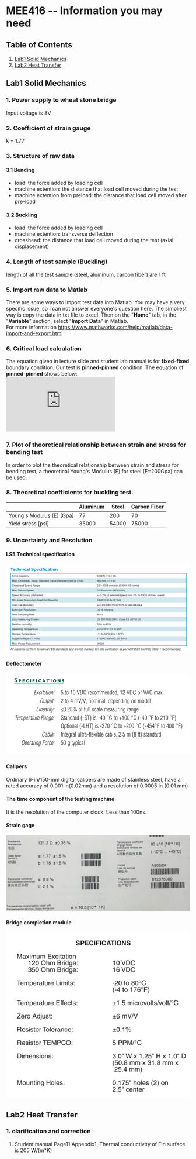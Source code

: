 # MEE416 -- Information you may need
## Table of Contents
1. [Lab1 Solid Mechanics](#lab1-solid-mechanics)
2. [Lab2 Heat Transfer](#lab2-heat-transfer)

## Lab1 Solid Mechanics
### 1. Power supply to wheat stone bridge
Input voltage is 8V 
### 2. Coefficient of strain gauge
k = 1.77
### 3. Structure of raw data
#### 3.1 Bending
- load: the force added by loading cell
- machine extention: the distance that load cell moved during the test
- machine extention from preload: the distance that load cell moved after pre-load
#### 3.2 Buckling
- load: the force added by loading cell
- machine extention: transverse deflection
- crosshead: the distance that load cell moved during the test (axial displacement)
### 4. Length of test sample (Buckling)
length of all the test sample (steel, aluminum, carbon fiber) are 1 ft
### 5. Import raw data to Matlab
There are some ways to import test data into Matlab. You may have a very specific issue, so I can not answer everyone's question here.
The simpliest way is copy the data in txt file to excel. Then on the "**Home**" tab, in the "**Variable**" section, select "**Import Data**" in Matlab.  
For more information https://www.mathworks.com/help/matlab/data-import-and-export.html
### 6. Critical load calculation
The equation given in lecture slide and student lab manual is for **fixed-fixed** boundary condition. Our test is **pinned-pinned** condition. The equation of **pinned-pinned** shows below:  
![](https://latex.codecogs.com/gif.latex?P_%7Bcr%7D%20%3D%20%5Cfrac%7B%5Cpi%5E2EI%7D%7BL%5E2%7D)

### 7. Plot of theoretical relationship between strain and stress for bending test
In order to plot the theoretical relationship between strain and stress for bending test, a theoretical Young's Modulus (E) for steel (E=200Gpa) can be used. 
### 8. Theoretical coefficients for buckling test.
|   |Aluminum|Steel|Carbon Fiber|
|---|---|---|---|
|Young's Modulus (E) [Gpa]|77|200|70|
|Yield stress [psi]|35000|54000|75000|
### 9. Uncertainty and Resolution
#### LS5 Technical specification
![LS5](https://github.com/leisyracuse/MEE416/blob/master/Technical%20Specification.png)
#### Deflectometer
![Deflectometer](https://github.com/leisyracuse/MEE416/blob/master/Deflectometer.png)
#### Calipers
Ordinary 6-in/150-mm digital calipers are made of stainless steel, have a rated accuracy of 0.001 in(0.02mm) and a resolution of 0.0005 in (0.01 mm)
#### The time component of the testing machine
It is the resolution of the computer clock. Less than 100ns.
#### Strain gage
![strain gage](https://github.com/leisyracuse/MEE416/blob/master/sg.jpeg)
#### Bridge completion module
![bridge completion module](https://github.com/leisyracuse/MEE416/blob/master/Bridge%20Completion%20Module.jpeg)

## Lab2 Heat Transfer
### 1. clarification and correction
1. Student manual Page11 Appendix1, Thermal conductivity of Fin surface is 205 W/(m*K)
